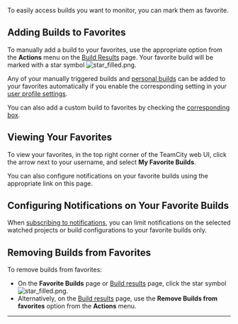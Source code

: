 [//]: # (title: Favorite Build)
[//]: # (auxiliary-id: Favorite Build)


To easily access builds you want to monitor, you can mark them as favorite.

[//]: # (Internal note. Do not delete. "Favorite Buildd142e4.txt")    

## Adding Builds to Favorites

To manually add a build to your favorites, use the appropriate option from the __Actions__ menu on the [Build Results](working-with-build-results.md) page. Your favorite build will be marked with a star symbol ![star_filled.png](star_filled.png).

Any of your manually triggered builds and [personal builds](personal-build.md) can be added to your favorites automatically if you enable the corresponding setting in your [user profile settings](managing-your-user-account.md).

You can also add a custom build to favorites by checking the [corresponding box](triggering-a-custom-build.md#Comment+and+Tags).

## Viewing Your Favorites

To view your favorites, in the top right corner of the TeamCity web UI, click the arrow next to your username, and select __My Favorite Builds__.

You can also configure notifications on your favorite builds using the appropriate link on this page.

## Configuring Notifications on Your Favorite Builds

When [subscribing to notifications](subscribing-to-notifications.md), you can limit notifications on the selected watched projects or build configurations to your favorite builds only.

## Removing Builds from Favorites

To remove builds from favorites:
* On the __Favorite Builds__ page or [Build results](working-with-build-results.md) page, click the star symbol ![star_filled.png](star_filled.png).
* Alternatively, on the [Build results](working-with-build-results.md) page, use the __Remove Builds from favorites__ option from the __Actions__ menu.

__ __